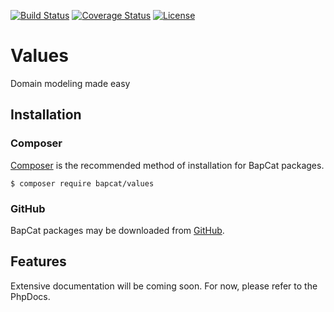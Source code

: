 [![Build Status](https://travis-ci.org/BapCat/Values.svg?branch=0.1.0)](https://travis-ci.org/BapCat/Values)
[![Coverage Status](https://coveralls.io/repos/BapCat/Values/badge.svg?branch=0.1.0)](https://coveralls.io/r/BapCat/Values?branch=0.1.0)
[![License](https://img.shields.io/packagist/l/BapCat/Values.svg)](https://img.shields.io/packagist/l/BapCat/Values.svg)

# Values
Domain modeling made easy

## Installation

### Composer
[Composer](https://getcomposer.org/) is the recommended method of installation for BapCat packages.

```
$ composer require bapcat/values
```

### GitHub

BapCat packages may be downloaded from [GitHub](https://github.com/BapCat/Values/).

## Features
Extensive documentation will be coming soon.  For now, please refer to the PhpDocs.